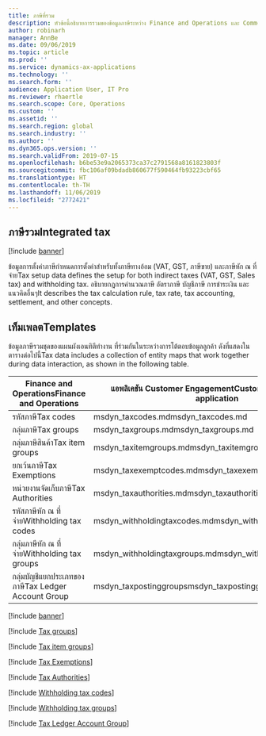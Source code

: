 ```yaml
---
title: ภาษีที่รวม
description: หัวข้อนี้อธิบายการรวมของข้อมูลภาษีระหว่าง Finance and Operations และ Common Data Service
author: robinarh
manager: AnnBe
ms.date: 09/06/2019
ms.topic: article
ms.prod: ''
ms.service: dynamics-ax-applications
ms.technology: ''
ms.search.form: ''
audience: Application User, IT Pro
ms.reviewer: rhaertle
ms.search.scope: Core, Operations
ms.custom: ''
ms.assetid: ''
ms.search.region: global
ms.search.industry: ''
ms.author: ''
ms.dyn365.ops.version: ''
ms.search.validFrom: 2019-07-15
ms.openlocfilehash: b6be53e9a2065373ca37c2791568a8161823803f
ms.sourcegitcommit: fbc106af09bdadb860677f590464fb93223cbf65
ms.translationtype: HT
ms.contentlocale: th-TH
ms.lasthandoff: 11/06/2019
ms.locfileid: "2772421"
---
```

## <a name="integrated-tax"></a><span data-ttu-id="c154f-103">ภาษีรวม</span><span class="sxs-lookup"><span data-stu-id="c154f-103">Integrated tax</span></span>

[!include [banner](../includes/banner.md)]

<span data-ttu-id="c154f-104">ข้อมูลการตั้งค่าภาษีกำหนดการตั้งค่าสำหรับทั้งภาษีทางอ้อม (VAT, GST, ภาษีขาย) และภาษีหัก ณ ที่จ่าย</span><span class="sxs-lookup"><span data-stu-id="c154f-104">Tax setup data defines the setup for both indirect taxes (VAT, GST, Sales tax) and withholding tax.</span></span> <span data-ttu-id="c154f-105">อธิบายกฎการคำนวณภาษี อัตราภาษี บัญชีภาษี การชำระเงิน และแนวคิดอื่นๆ</span><span class="sxs-lookup"><span data-stu-id="c154f-105">It describes the tax calculation rule, tax rate, tax accounting, settlement, and other concepts.</span></span>

## <a name="templates"></a><span data-ttu-id="c154f-106">เท็มเพลต</span><span class="sxs-lookup"><span data-stu-id="c154f-106">Templates</span></span>

<span data-ttu-id="c154f-107">ข้อมูลภาษีรวมชุดของแผนผังเอนทิตีทำงาน ที่ร่วมกันในระหว่างการโต้ตอบข้อมูลลูกค้า ดังที่แสดงในตารางต่อไปนี้</span><span class="sxs-lookup"><span data-stu-id="c154f-107">Tax data includes a collection of entity maps that work together during data interaction, as shown in the following table.</span></span>

<span data-ttu-id="c154f-108">Finance and Operations</span><span class="sxs-lookup"><span data-stu-id="c154f-108">Finance and Operations</span></span>   | <span data-ttu-id="c154f-109">แอพลิเคชัน Customer Engagement</span><span class="sxs-lookup"><span data-stu-id="c154f-109">Customer Engagement application</span></span>
-------------------------|---------------------------------
<span data-ttu-id="c154f-110">รหัสภาษี</span><span class="sxs-lookup"><span data-stu-id="c154f-110">Tax codes</span></span>                  | <span data-ttu-id="c154f-111">msdyn\_taxcodes.md</span><span class="sxs-lookup"><span data-stu-id="c154f-111">msdyn\_taxcodes.md</span></span>
<span data-ttu-id="c154f-112">กลุ่มภาษี</span><span class="sxs-lookup"><span data-stu-id="c154f-112">Tax groups</span></span>               | <span data-ttu-id="c154f-113">msdyn\_taxgroups.md</span><span class="sxs-lookup"><span data-stu-id="c154f-113">msdyn\_taxgroups.md</span></span>
<span data-ttu-id="c154f-114">กลุ่มภาษีสินค้า</span><span class="sxs-lookup"><span data-stu-id="c154f-114">Tax item groups</span></span>          | <span data-ttu-id="c154f-115">msdyn\_taxitemgroups.md</span><span class="sxs-lookup"><span data-stu-id="c154f-115">msdyn\_taxitemgroups.md</span></span>
<span data-ttu-id="c154f-116">ยกเว้นภาษี</span><span class="sxs-lookup"><span data-stu-id="c154f-116">Tax Exemptions</span></span>           | <span data-ttu-id="c154f-117">msdyn\_taxexemptcodes.md</span><span class="sxs-lookup"><span data-stu-id="c154f-117">msdyn\_taxexemptcodes.md</span></span>
<span data-ttu-id="c154f-118">หน่วยงานจัดเก็บภาษี</span><span class="sxs-lookup"><span data-stu-id="c154f-118">Tax Authorities</span></span>          | <span data-ttu-id="c154f-119">msdyn\_taxauthorities.md</span><span class="sxs-lookup"><span data-stu-id="c154f-119">msdyn\_taxauthorities.md</span></span>
<span data-ttu-id="c154f-120">รหัสภาษีหัก ณ ที่จ่าย</span><span class="sxs-lookup"><span data-stu-id="c154f-120">Withholding tax codes</span></span>      | <span data-ttu-id="c154f-121">msdyn\_withholdingtaxcodes.md</span><span class="sxs-lookup"><span data-stu-id="c154f-121">msdyn\_withholdingtaxcodes.md</span></span>
<span data-ttu-id="c154f-122">กลุ่มภาษีหัก ณ ที่จ่าย</span><span class="sxs-lookup"><span data-stu-id="c154f-122">Withholding tax groups</span></span>   | <span data-ttu-id="c154f-123">msdyn\_withholdingtaxgroups.md</span><span class="sxs-lookup"><span data-stu-id="c154f-123">msdyn\_withholdingtaxgroups.md</span></span>
<span data-ttu-id="c154f-124">กลุ่มบัญชีแยกประเภทของภาษี</span><span class="sxs-lookup"><span data-stu-id="c154f-124">Tax Ledger Account Group</span></span> | <span data-ttu-id="c154f-125">msdyn\_taxpostinggroups</span><span class="sxs-lookup"><span data-stu-id="c154f-125">msdyn\_taxpostinggroups</span></span>  

[!include [banner](../includes/dual-write-symbols.md)]

[!include [Tax groups](dual-write/TaxGroupEntity-msdyn-taxgroups.md)]

[!include [Tax item groups](dual-write/TaxItemGroupHeadings-msdyn-taxitemgroups.md)]

[!include [Tax Exemptions](dual-write/CdsTaxExemptCodes-msdyn-taxexemptcodes.md)]

[!include [Tax Authorities](dual-write/SalesTaxAuthorities-msdyn-taxauthorities.md)]

[!include [Withholding tax codes](dual-write/WithholdingCode-msdyn-withholdingtaxcodes.md)]

[!include [Withholding tax groups](dual-write/WithholdingGroups-msdyn-withholdingtaxgroups.md)]

[!include [Tax Ledger Account Group](dual-write/TaxPostingGroupsV2--msdyn-taxpostinggroups.md)]

